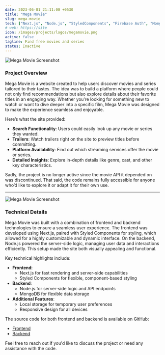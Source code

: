 ```yaml
---
date: 2023-06-01 21:11:00 +0530
title: "Mega Movie"
slug: mega-movie
tech: ["Next.js", "Node.js", "StyledComponents", "Firebase Auth", "MongoDB"]
# web: https://site
icon: /images/projects/logos/megamovie.png
active: false
tagline: Find free movies and series
status: Inactive
---
```


![Mega Movie Screenshot](/images/projects/images/megamovie-1.png)

### Project Overview

Mega Movie is a website created to help users discover movies and series tailored to their tastes. The idea was to build a platform where people could not only find recommendations but also explore details about their favorite titles in an engaging way. Whether you're looking for something new to watch or want to dive deeper into a specific film, Mega Movie was designed to make the experience seamless and enjoyable.

Here’s what the site provided:

- **Search Functionality**: Users could easily look up any movie or series they wanted.
- **Trailers**: Watch trailers right on the site to preview titles before committing.
- **Platform Availability**: Find out which streaming services offer the movie or series.
- **Detailed Insights**: Explore in-depth details like genre, cast, and other key characteristics.

Sadly, the project is no longer active since the movie API it depended on was discontinued. That said, the code remains fully accessible for anyone who’d like to explore it or adapt it for their own use.

---

![Mega Movie Screenshot](/images/projects/images/megamovie-2.png)

### Technical Details

Mega Movie was built with a combination of frontend and backend technologies to ensure a seamless user experience. The frontend was developed using Next.js, paired with Styled Components for styling, which allowed for a highly customizable and dynamic interface. On the backend, Node.js powered the server-side logic, managing user data and interactions efficiently. This setup made the site both visually appealing and functional.

Key technical highlights include:

- **Frontend**:
  - Next.js for fast rendering and server-side capabilities
  - Styled Components for flexible, component-based styling
- **Backend**:
  - Node.js for server-side logic and API endpoints
  - MongoDB for flexible data storage
- **Additional Features**:
  - Local storage for temporary user preferences
  - Responsive design for all devices

The source code for both frontend and backend is available on GitHub:

- [Frontend](https://github.com/Pedro-Marques-Santos/search-movie)
- [Backend](https://github.com/Pedro-Marques-Santos/search-movie-backend)

Feel free to reach out if you'd like to discuss the project or need any assistance with the code.
